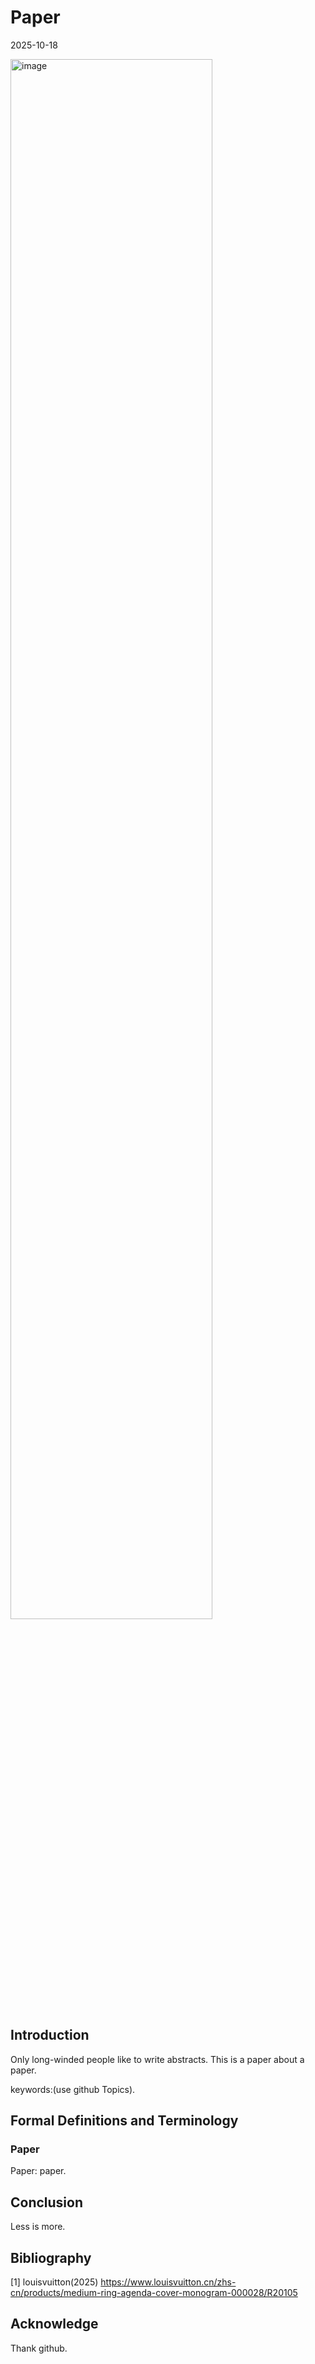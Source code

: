 # Paper

2025-10-18

<a href="https://www.youtube.com/watch?v=QMd7lp5n5qU" target="_blank">
  <img src="https://i.ytimg.com/vi/QMd7lp5n5qU/hqdefault.jpg" alt="image"  width="80%" height="80%"/>
</a>

## Introduction

Only long-winded people like to write abstracts.
This is a paper about a paper.

keywords:(use github Topics).

## Formal Definitions and Terminology

### Paper

Paper: paper.

## Conclusion

Less is more.

## Bibliography

[1] 
louisvuitton(2025)
https://www.louisvuitton.cn/zhs-cn/products/medium-ring-agenda-cover-monogram-000028/R20105

## Acknowledge

Thank github.